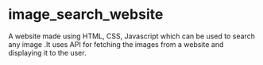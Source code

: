 # image_search_website
A website made using HTML, CSS, Javascript which can be used to search any image  .It uses API for fetching the images from a website and displaying it to the user.
